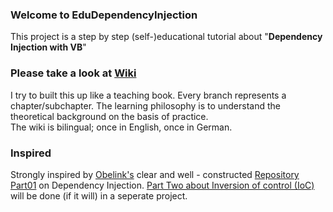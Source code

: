 ### Welcome to EduDependencyInjection
This project is a step by step (self-)educational tutorial about "**Dependency Injection with VB**"

### Please take a look at [Wiki](../wiki)

I try to built this up like a teaching book. Every branch represents a chapter/subchapter. The learning philosophy is to understand the theoretical background on the basis of practice.  
The wiki is bilingual; once in English, once in German.

### Inspired 
Strongly inspired by [Obelink's](https://github.com/obelink) clear and well - constructed [Repository Part01](https://github.com/obelink/DependencyInjectionVBPart01) on Dependency Injection. [Part Two about Inversion of control (IoC)](https://blogs.msdn.microsoft.com/vbteam/2017/09/07/dependency-injection-with-visual-basic-net-part-2-ioc-containers/) will be done (if it will) in a seperate project.
